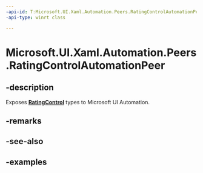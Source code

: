```yaml
---
-api-id: T:Microsoft.UI.Xaml.Automation.Peers.RatingControlAutomationPeer
-api-type: winrt class

---
```

<!-- Class syntax.
public class RatingControlAutomationPeer : FrameworkElementAutomationPeer, FrameworkElementAutomationPeer
-->

# Microsoft.UI.Xaml.Automation.Peers.RatingControlAutomationPeer


## -description
Exposes **[RatingControl](../windows.ui.xaml.controls/ratingcontrol.md)** types to Microsoft UI Automation.


## -remarks


## -see-also


## -examples


